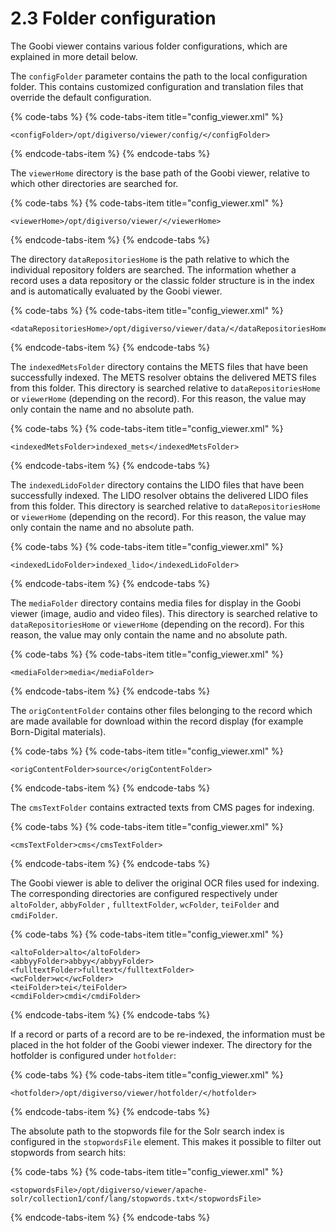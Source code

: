 # 2.3 Folder configuration

The Goobi viewer contains various folder configurations, which are explained in more detail below. 

The `configFolder` parameter contains the path to the local configuration folder. This contains customized configuration and translation files that override the default configuration.

{% code-tabs %}
{% code-tabs-item title="config\_viewer.xml" %}
```markup
<configFolder>/opt/digiverso/viewer/config/</configFolder>
```
{% endcode-tabs-item %}
{% endcode-tabs %}

The `viewerHome` directory is the base path of the Goobi viewer, relative to which other directories are searched for.

{% code-tabs %}
{% code-tabs-item title="config\_viewer.xml" %}
```markup
<viewerHome>/opt/digiverso/viewer/</viewerHome>
```
{% endcode-tabs-item %}
{% endcode-tabs %}

The directory `dataRepositoriesHome` is the path relative to which the individual repository folders are searched. The information whether a record uses a data repository or the classic folder structure is in the index and is automatically evaluated by the Goobi viewer.

{% code-tabs %}
{% code-tabs-item title="config\_viewer.xml" %}
```markup
<dataRepositoriesHome>/opt/digiverso/viewer/data/</dataRepositoriesHome>
```
{% endcode-tabs-item %}
{% endcode-tabs %}

The `indexedMetsFolder` directory contains the METS files that have been successfully indexed. The METS resolver obtains the delivered METS files from this folder. This directory is searched relative to `dataRepositoriesHome` or `viewerHome` \(depending on the record\). For this reason, the value may only contain the name and no absolute path.

{% code-tabs %}
{% code-tabs-item title="config\_viewer.xml" %}
```markup
<indexedMetsFolder>indexed_mets</indexedMetsFolder>
```
{% endcode-tabs-item %}
{% endcode-tabs %}

The `indexedLidoFolder` directory contains the LIDO files that have been successfully indexed. The LIDO resolver obtains the delivered LIDO files from this folder. This directory is searched relative to `dataRepositoriesHome` or `viewerHome` \(depending on the record\). For this reason, the value may only contain the name and no absolute path.

{% code-tabs %}
{% code-tabs-item title="config\_viewer.xml" %}
```markup
<indexedLidoFolder>indexed_lido</indexedLidoFolder>
```
{% endcode-tabs-item %}
{% endcode-tabs %}

The `mediaFolder` directory contains media files for display in the Goobi viewer \(image, audio and video files\). This directory is searched relative to `dataRepositoriesHome` or `viewerHome` \(depending on the record\). For this reason, the value may only contain the name and no absolute path.

{% code-tabs %}
{% code-tabs-item title="config\_viewer.xml" %}
```markup
<mediaFolder>media</mediaFolder>
```
{% endcode-tabs-item %}
{% endcode-tabs %}

 The `origContentFolder` contains other files belonging to the record which are made available for download within the record display \(for example Born-Digital materials\).

{% code-tabs %}
{% code-tabs-item title="config\_viewer.xml" %}
```markup
<origContentFolder>source</origContentFolder>
```
{% endcode-tabs-item %}
{% endcode-tabs %}

 The `cmsTextFolder` contains extracted texts from CMS pages for indexing.

{% code-tabs %}
{% code-tabs-item title="config\_viewer.xml" %}
```markup
<cmsTextFolder>cms</cmsTextFolder>
```
{% endcode-tabs-item %}
{% endcode-tabs %}

The Goobi viewer is able to deliver the original OCR files used for indexing. The corresponding directories are configured respectively under `altoFolder`, `abbyFolder` , `fulltextFolder`, `wcFolder`, `teiFolder` and `cmdiFolder`.

{% code-tabs %}
{% code-tabs-item title="config\_viewer.xml" %}
```markup
<altoFolder>alto</altoFolder>
<abbyyFolder>abbyy</abbyyFolder>
<fulltextFolder>fulltext</fulltextFolder>
<wcFolder>wc</wcFolder>
<teiFolder>tei</teiFolder>
<cmdiFolder>cmdi</cmdiFolder>
```
{% endcode-tabs-item %}
{% endcode-tabs %}

If a record or parts of a record are to be re-indexed, the information must be placed in the hot folder of the Goobi viewer indexer. The directory for the hotfolder is configured under `hotfolder`:

{% code-tabs %}
{% code-tabs-item title="config\_viewer.xml" %}
```markup
<hotfolder>/opt/digiverso/viewer/hotfolder/</hotfolder>
```
{% endcode-tabs-item %}
{% endcode-tabs %}

The absolute path to the stopwords file for the Solr search index is configured in the `stopwordsFile` element. This makes it possible to filter out stopwords from search hits:

{% code-tabs %}
{% code-tabs-item title="config\_viewer.xml" %}
```markup
<stopwordsFile>/opt/digiverso/viewer/apache-solr/collection1/conf/lang/stopwords.txt</stopwordsFile>
```
{% endcode-tabs-item %}
{% endcode-tabs %}

